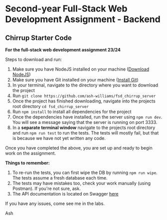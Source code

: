 # Second-year Full-Stack Web Development Assignment - Backend

## Chirrup Starter Code

**For the full-stack web development assignment 23/24**

Steps to download and run:
1. Make sure you have NodeJS installed on your machine ([Download NodeJS](https://nodejs.org/en/download/))
2. Make sure you have Git installed on your machine ([Install Git](https://git-scm.com/book/en/v2/Getting-Started-Installing-Git))
2. In your terminal, navigate to the directory where you want to download the project
3. Run `git clone https://github.com/ash-williams/fsd_chirrup_server`
4. Once the project has finished downloading, navigate into the projects root directory `cd fsd_chirrup_server`
5. Run `npm install` to install all dependencies for the project
6. Once the dependencies have installed, run the server using `npm run dev`. You will see a message saying that the server is running on port 3333.
7. In a **separate terminal window** navigate to the projects root directory and run `npm run test` to run the tests. The tests will mostly fail, but that is because we have not yet written any code.

Once you have completed the above, you are set up and ready to begin work on the assignment.

**Things to remember:**
1. To re-run the tests, you can first wipe the DB by running `npm run wipe`. The tests assume a fresh database each time.
2. The tests may have mistakes too, check your work manually (using Postman). If you're not sure, ask.
3. The API documentation is located on Swagger [here](https://app.swaggerhub.com/apis/MMU-SE/Chirrup/1.0.0/#/)

If you have any issues, come see me in the labs.

Ash
